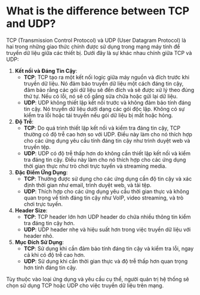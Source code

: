 # What is the difference between TCP and UDP?

TCP (Transmission Control Protocol) và UDP (User Datagram Protocol) là hai trong những giao thức chính được sử dụng trong mạng máy tính để truyền dữ liệu giữa các thiết bị. Dưới đây là sự khác nhau chính giữa TCP và UDP:

1. **Kết nối và Đáng Tin Cậy**:
    - **TCP**: TCP tạo ra một kết nối logic giữa máy nguồn và đích trước khi truyền dữ liệu. Nó đảm bảo truyền dữ liệu một cách đáng tin cậy, đảm bảo rằng các gói dữ liệu sẽ đến đích và sẽ được xử lý theo đúng thứ tự. Nếu có lỗi, nó sẽ cố gắng sửa chữa hoặc gửi lại dữ liệu.
    - **UDP**: UDP không thiết lập kết nối trước và không đảm bảo tính đáng tin cậy. Nó truyền dữ liệu dưới dạng các gói độc lập. Không có sự kiểm tra lỗi hoặc tái truyền nếu gói dữ liệu bị mất hoặc hỏng.
2. **Độ Trễ**:
    - **TCP**: Do quá trình thiết lập kết nối và kiểm tra đáng tin cậy, TCP thường có độ trễ cao hơn so với UDP. Điều này làm cho nó thích hợp cho các ứng dụng yêu cầu tính đáng tin cậy như trình duyệt web và truyền tệp.
    - **UDP**: UDP có độ trễ thấp hơn do không cần thiết lập kết nối và kiểm tra đáng tin cậy. Điều này làm cho nó thích hợp cho các ứng dụng thời gian thực như trò chơi trực tuyến và streaming media.
3. **Đặc Điểm Ứng Dụng**:
    - **TCP**: Thường được sử dụng cho các ứng dụng cần độ tin cậy và xác định thời gian như email, trình duyệt web, và tải tệp.
    - **UDP**: Thích hợp cho các ứng dụng yêu cầu thời gian thực và không quan trọng về tính đáng tin cậy như VoIP, video streaming, và trò chơi trực tuyến.
4. **Header Size**:
    - **TCP**: TCP header lớn hơn UDP header do chứa nhiều thông tin kiểm tra đáng tin cậy hơn.
    - **UDP**: UDP header nhẹ và hiệu suất hơn trong việc truyền dữ liệu với header nhỏ.
5. **Mục Đích Sử Dụng**:
    - **TCP**: Sử dụng khi cần đảm bảo tính đáng tin cậy và kiểm tra lỗi, ngay cả khi có độ trễ cao hơn.
    - **UDP**: Sử dụng khi cần thời gian thực và độ trễ thấp hơn quan trọng hơn tính đáng tin cậy.

Tùy thuộc vào loại ứng dụng và yêu cầu cụ thể, người quản trị hệ thống sẽ chọn sử dụng TCP hoặc UDP cho việc truyền dữ liệu trên mạng.